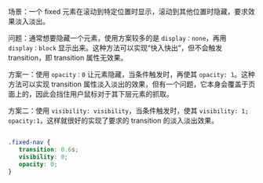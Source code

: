 场景：一个 fixed 元素在滚动到特定位置时显示，滚动到其他位置时隐藏，要求效果淡入淡出。

问题：通常想要隐藏一个元素，使用方案较多的是 `display：none`，再用 `display：block` 显示出来。这种方法可以实现“快入快出”，但不会触发 transition，即 transition 属性无效果。


方案一：使用 `opacity：0` 让元素隐藏，当条件触发时，再使其 `opacity: 1`。这种方法可以实现 transition 属性淡入淡出的效果，但有一个问题，它本身会覆盖于页面上的，因此会挡住用户鼠标对于其下层元素的抓取。

方案二：使用 `visibility: visibility`，当条件触发时，使其 `visibility: 1; opacity:1`，这样就很好的实现了要求的 transition 的淡入淡出效果。

```css

.fixed-nav {
   transition: 0.6s;
   visibility: 0;
   opacity: 0;
}

```
